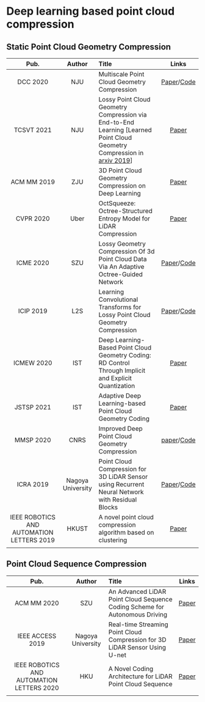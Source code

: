 # Deep learning based point cloud compression

## Static Point Cloud Geometry Compression

|                  **Pub.**                  |    **Author**     | **Title**                                                    |                          **Links**                           |
| :----------------------------------------: | :---------------: | :----------------------------------------------------------- | :----------------------------------------------------------: |
|                  DCC 2020                  |        NJU        | Multiscale Point Cloud Geometry Compression                  | [Paper](https://arxiv.org/abs/2011.03799)/[Code](https://github.com/NJUVISION/PCGCv2) |
|                 TCSVT 2021                 |        NJU        | Lossy Point Cloud Geometry Compression via End-to-End Learning [Learned Point Cloud Geometry Compression in [arxiv 2019](https://arxiv.org/abs/1909.12037)] |    [Paper](https://ieeexplore.ieee.org/document/9321375)     |
|                ACM MM 2019                 |        ZJU        | 3D Point Cloud Geometry Compression on Deep Learning         | [Paper](https://dl.acm.org/doi/abs/10.1145/3343031.3351061)  |
|                 CVPR 2020                  |       Uber        | OctSqueeze: Octree-Structured Entropy Model for LiDAR Compression |    [Paper](https://ieeexplore.ieee.org/document/9157381)     |
|                 ICME 2020                  |        SZU        | Lossy Geometry Compression Of 3d Point Cloud Data Via An Adaptive Octree-Guided Network | [Paper](https://ieeexplore.ieee.org/document/9102866/)/[Code](https://github.com/wxz1996/pc_compress) |
|                 ICIP 2019                  |        L2S        | Learning Convolutional Transforms for Lossy Point Cloud Geometry Compression | [Paper](https://ieeexplore.ieee.org/document/8803413/)/[Code](https://github.com/mauriceqch/pcc_geo_cnn) |
|                 ICMEW 2020                 |        IST        | Deep Learning-Based Point Cloud Geometry Coding: RD Control Through Implicit and Explicit Quantization |    [Paper](https://ieeexplore.ieee.org/document/9106022/)    |
|                 JSTSP 2021                 |        IST        | Adaptive Deep Learning-based Point Cloud Geometry Coding     |    [Paper](https://ieeexplore.ieee.org/document/9309023)     |
|                 MMSP 2020                  |       CNRS        | Improved Deep Point Cloud Geometry Compression               | [paper](https://ieeexplore.ieee.org/abstract/document/9287077)/[Code](https://github.com/mauriceqch/pcc_geo_cnn_v2) |
|                 ICRA 2019                  | Nagoya University | Point Cloud Compression for 3D LiDAR Sensor using Recurrent Neural Network with Residual Blocks | [Paper](https://ieeexplore.ieee.org/abstract/document/8794264)/[Code](https://github.com/ChenxiTU/Point-cloud-compression-by-RNN) |
| IEEE ROBOTICS AND AUTOMATION LETTERS  2019 |       HKUST       | A novel point cloud compression algorithm based on clustering |    [Paper](https://ieeexplore.ieee.org/document/8648155)     |
|                                            |                   |                                                              |                                                              |



## Point Cloud Sequence Compression

|                  **Pub.**                  |    **Author**     | **Title**                                                    |                        **Links**                        |
| :----------------------------------------: | :---------------: | :----------------------------------------------------------- | :-----------------------------------------------------: |
|                ACM MM 2020                 |        SZU        | An Advanced LiDAR Point Cloud Sequence Coding Scheme for Autonomous Driving | [Paper](https://dl.acm.org/doi/10.1145/3394171.3413537) |
|              IEEE ACCESS 2019              | Nagoya University | Real-time Streaming Point Cloud Compression for 3D LiDAR Sensor Using U-net |  [Paper](https://ieeexplore.ieee.org/document/8798629)  |
| IEEE ROBOTICS AND AUTOMATION LETTERS  2020 |        HKU        | A Novel Coding Architecture for LiDAR Point Cloud Sequence   |  [Paper](https://ieeexplore.ieee.org/document/9143432)  |
|                                            |                   |                                                              |                                                         |

